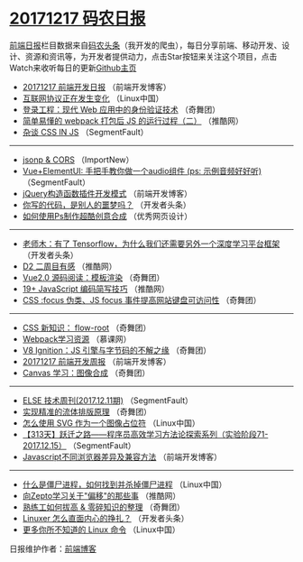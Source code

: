 # [20171217 码农日报](https://toutiao.qdkfweb.cn/date/2017/12/17)

[前端日报](https://qdkfweb.cn/c/news)栏目数据来自[码农头条](https://toutiao.qdkfweb.cn/)（我开发的爬虫），每日分享前端、移动开发、设计、资源和资讯等，为开发者提供动力，点击Star按钮来关注这个项目，点击Watch来收听每日的更新[Github主页](https://github.com/kujian/frontendDaily)
* [20171217 前端开发日报](https://toutiao.qdkfweb.cn/59900.html) （前端开发博客）
* [互联网协议正在发生变化](https://toutiao.qdkfweb.cn/59891.html) （Linux中国）
* [登录工程：现代 Web 应用中的身份验证技术](https://toutiao.qdkfweb.cn/59855.html) （奇舞团）
* [简单易懂的 webpack 打包后 JS 的运行过程（二）](https://toutiao.qdkfweb.cn/59842.html) （推酷网）
* [杂谈 CSS IN JS](https://toutiao.qdkfweb.cn/59835.html) （SegmentFault）

***
* [jsonp &amp; CORS](https://toutiao.qdkfweb.cn/59890.html) （ImportNew）
* [Vue+ElementUI: 手把手教你做一个audio组件 (ps: 示例音频好好听)](https://toutiao.qdkfweb.cn/59836.html) （SegmentFault）
* [jQuery构造函数插件开发模式](https://toutiao.qdkfweb.cn/59902.html) （前端开发博客）
* [你写的代码，是别人的噩梦吗？](https://toutiao.qdkfweb.cn/59811.html) （开发者头条）
* [如何使用Ps制作超酷创意合成](https://toutiao.qdkfweb.cn/59904.html) （优秀网页设计）

***
* [老师木：有了 Tensorflow，为什么我们还需要另外一个深度学习平台框架](https://toutiao.qdkfweb.cn/59813.html) （开发者头条）
* [D2 二周目有感](https://toutiao.qdkfweb.cn/59841.html) （推酷网）
* [Vue2.0 源码阅读：模板渲染](https://toutiao.qdkfweb.cn/59858.html) （奇舞团）
* [19+ JavaScript 编码简写技巧](https://toutiao.qdkfweb.cn/59843.html) （推酷网）
* [CSS  :focus 伪类、JS focus 事件提高网站键盘可访问性](https://toutiao.qdkfweb.cn/59860.html) （奇舞团）

***
* [CSS 新知识： flow-root](https://toutiao.qdkfweb.cn/59861.html) （奇舞团）
* [Webpack学习资源](https://toutiao.qdkfweb.cn/59889.html) （慕课网）
* [V8 Ignition：JS 引擎与字节码的不解之缘](https://toutiao.qdkfweb.cn/59852.html) （奇舞团）
* [20171217 前端开发周报](https://toutiao.qdkfweb.cn/59901.html) （前端开发博客）
* [Canvas 学习：图像合成](https://toutiao.qdkfweb.cn/59853.html) （奇舞团）

***
* [ELSE 技术周刊(2017.12.11期)](https://toutiao.qdkfweb.cn/59837.html) （SegmentFault）
* [实现精准的流体排版原理](https://toutiao.qdkfweb.cn/59854.html) （奇舞团）
* [怎么使用 SVG 作为一个图像占位符](https://toutiao.qdkfweb.cn/59892.html) （Linux中国）
* [【313天】跃迁之路——程序员高效学习方法论探索系列（实验阶段71-2017.12.15）](https://toutiao.qdkfweb.cn/59838.html) （SegmentFault）
* [Javascript不同浏览器差异及兼容方法](https://toutiao.qdkfweb.cn/59903.html) （前端开发博客）

***
* [什么是僵尸进程，如何找到并杀掉僵尸进程](https://toutiao.qdkfweb.cn/59893.html) （Linux中国）
* [向Zepto学习关于&quot;偏移&quot;的那些事](https://toutiao.qdkfweb.cn/59839.html) （推酷网）
* [熟练工如何拔高 &amp; 零碎知识的整理](https://toutiao.qdkfweb.cn/59856.html) （奇舞团）
* [Linuxer 怎么直面内心的挣扎？](https://toutiao.qdkfweb.cn/59812.html) （开发者头条）
* [更多你所不知道的 Linux 命令](https://toutiao.qdkfweb.cn/59894.html) （Linux中国）

日报维护作者：[前端博客](https://qdkfweb.cn/) 
